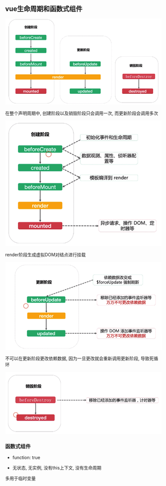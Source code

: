 ## vue生命周期和函数式组件

![1569379349114](.\声明周期.png)

在整个声明周期中, 创建阶段以及销毁阶段只会调用一次, 而更新阶段会调用多次

![1569379439045](.\创建阶段.png)

render阶段生成虚拟DOM对结点进行挂载

![1569380128181](.\更新阶段.png)

不可以在更新阶段更改依赖数据, 因为一旦更改就会重新调用更新阶段, 导致死循环

![1569380293811](.\销毁阶段.png)

### 函数式组件

- function: true

- 无状态, 无实例, 没有this上下文, 没有生命周期

多用于临时变量